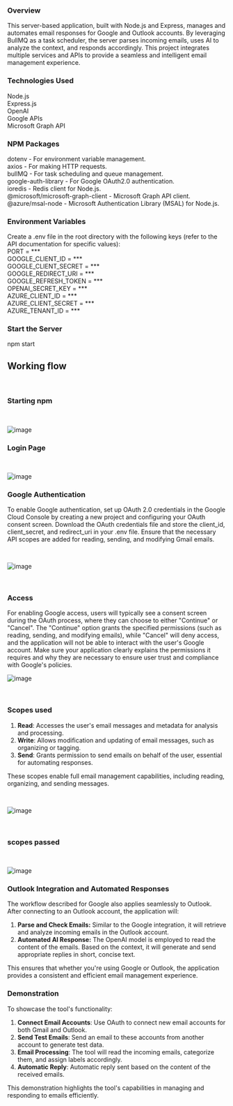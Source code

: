 ### Overview
This server-based application, built with Node.js and Express, manages and automates email responses for Google and Outlook accounts. By leveraging BullMQ as a task scheduler, the server parses incoming emails, uses AI to analyze the context, and responds accordingly. This project integrates multiple services and APIs to provide a seamless and intelligent email management experience.

### Technologies Used
Node.js<br>
Express.js<br>
OpenAI<br>
Google APIs<br>
Microsoft Graph API<br>
### NPM Packages
dotenv - For environment variable management.<br>
axios - For making HTTP requests.<br>
bullMQ - For task scheduling and queue management.<br>
google-auth-library - For Google OAuth2.0 authentication.<br>
ioredis - Redis client for Node.js.<br>
@microsoft/microsoft-graph-client - Microsoft Graph API client.<br>
@azure/msal-node - Microsoft Authentication Library (MSAL) for Node.js.<br>
### Environment Variables
Create a .env file in the root directory with the following keys (refer to the API documentation for specific values):<br>
PORT = ***<br>
GOOGLE_CLIENT_ID = ***<br>
GOOGLE_CLIENT_SECRET = ***<br>
GOOGLE_REDIRECT_URI = ***<br>
GOOGLE_REFRESH_TOKEN = ***<br>
OPENAI_SECRET_KEY = ***<br>
AZURE_CLIENT_ID = ***<br>
AZURE_CLIENT_SECRET = *** <br>
AZURE_TENANT_ID = ***<br>
### Start the Server 

npm start
<br>

## Working flow

<br>

### Starting npm 

<br>

![image](https://github.com/user-attachments/assets/b573bf1f-c36d-429e-8418-4e070cb3a940)
<br>

### Login Page

<br>

![image](https://github.com/user-attachments/assets/36d4e075-b2a8-4a4e-a77d-3ab6b6996bdf)
<br>

### Google Authentication
To enable Google authentication, set up OAuth 2.0 credentials in the Google Cloud Console by creating a new project and configuring your OAuth consent screen. Download the OAuth credentials file and store the client_id, client_secret, and redirect_uri in your .env file. Ensure that the necessary API scopes are added for reading, sending, and modifying Gmail emails.

<br>

![image](https://github.com/user-attachments/assets/6419b979-5726-419f-9942-6f97c4ba8011)


<br>

### Access

For enabling Google access, users will typically see a consent screen during the OAuth process, where they can choose to either "Continue" or "Cancel". The "Continue" option grants the specified permissions (such as reading, sending, and modifying emails), while "Cancel" will deny access, and the application will not be able to interact with the user's Google account. Make sure your application clearly explains the permissions it requires and why they are necessary to ensure user trust and compliance with Google's policies.
<br>

![image](https://github.com/user-attachments/assets/d915a582-181e-4315-b910-de916ec2f7dc)

<br>

### Scopes used
1. **Read**: Accesses the user's email messages and metadata for analysis and processing.
2. **Write**: Allows modification and updating of email messages, such as organizing or tagging.
3. **Send**: Grants permission to send emails on behalf of the user, essential for automating responses.

These scopes enable full email management capabilities, including reading, organizing, and sending messages.


<br>

![image](https://github.com/user-attachments/assets/ba40ed0f-dc5a-4c18-96ea-4375e85895bd)

<br>

### scopes passed

<br>

![image](https://github.com/user-attachments/assets/362e7429-968d-4605-9e24-ba18052bd0a6)

### Outlook Integration and Automated Responses

The workflow described for Google also applies seamlessly to Outlook. After connecting to an Outlook account, the application will:

1. **Parse and Check Emails:** Similar to the Google integration, it will retrieve and analyze incoming emails in the Outlook account.
2. **Automated AI Response:** The OpenAI model is employed to read the content of the emails. Based on the context, it will generate and send appropriate replies in short, concise text.

This ensures that whether you're using Google or Outlook, the application provides a consistent and efficient email management experience.

### Demonstration

To showcase the tool's functionality:

1. **Connect Email Accounts**: Use OAuth to connect new email accounts for both Gmail and Outlook.
2. **Send Test Emails**: Send an email to these accounts from another account to generate test data.
3. **Email Processing**: The tool will read the incoming emails, categorize them, and assign labels accordingly.
4. **Automatic Reply**: Automatic reply sent based on the content of the received emails.

This demonstration highlights the tool's capabilities in managing and responding to emails efficiently.









